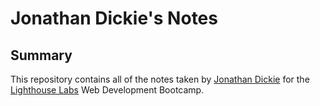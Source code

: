 # Jonathan Dickie's Notes
## Summary
This repository contains all of the notes taken by [Jonathan Dickie](https://github.com/jonathanddickie) for the [Lighthouse Labs](https://www.lighthouselabs.ca/) Web Development Bootcamp.